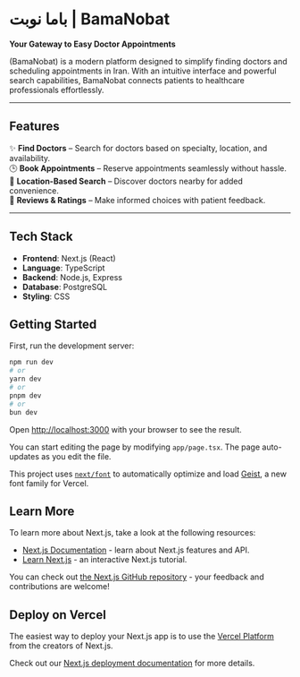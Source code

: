<div dir="ltr" align="left">

# باما نوبت | BamaNobat

**Your Gateway to Easy Doctor Appointments**

(BamaNobat) is a modern platform designed to simplify finding doctors and scheduling appointments in Iran. With an intuitive interface and powerful search capabilities, BamaNobat connects patients to healthcare professionals effortlessly.

---

## Features

✨ **Find Doctors** – Search for doctors based on specialty, location, and availability.  
🕒 **Book Appointments** – Reserve appointments seamlessly without hassle.  
📍 **Location-Based Search** – Discover doctors nearby for added convenience.  
💬 **Reviews & Ratings** – Make informed choices with patient feedback.

---

## Tech Stack

- **Frontend**: Next.js (React)
- **Language**: TypeScript
- **Backend**: Node.js, Express
- **Database**: PostgreSQL
- **Styling**: CSS

</div>

## Getting Started

First, run the development server:

```bash
npm run dev
# or
yarn dev
# or
pnpm dev
# or
bun dev
```

Open [http://localhost:3000](http://localhost:3000) with your browser to see the result.

You can start editing the page by modifying `app/page.tsx`. The page auto-updates as you edit the file.

This project uses [`next/font`](https://nextjs.org/docs/app/building-your-application/optimizing/fonts) to automatically optimize and load [Geist](https://vercel.com/font), a new font family for Vercel.

## Learn More

To learn more about Next.js, take a look at the following resources:

- [Next.js Documentation](https://nextjs.org/docs) - learn about Next.js features and API.
- [Learn Next.js](https://nextjs.org/learn) - an interactive Next.js tutorial.

You can check out [the Next.js GitHub repository](https://github.com/vercel/next.js) - your feedback and contributions are welcome!

## Deploy on Vercel

The easiest way to deploy your Next.js app is to use the [Vercel Platform](https://vercel.com/new?utm_medium=default-template&filter=next.js&utm_source=create-next-app&utm_campaign=create-next-app-readme) from the creators of Next.js.

Check out our [Next.js deployment documentation](https://nextjs.org/docs/app/building-your-application/deploying) for more details.
